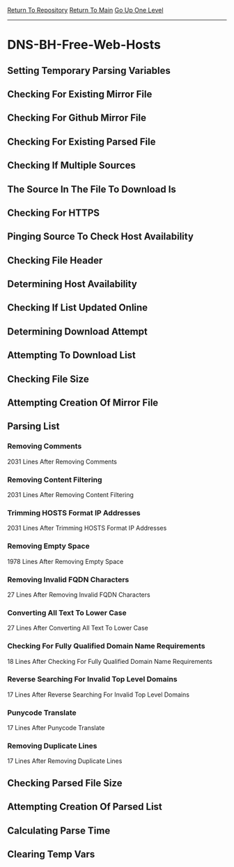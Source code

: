 [Return To Repository](https://github.com/deathbybandaid/piholeparser/)
[Return To Main](https://github.com/deathbybandaid/piholeparser/blob/master/RecentRunLogs/Mainlog.md)
[Go Up One Level](https://github.com/deathbybandaid/piholeparser/blob/master/RecentRunLogs/TopLevelScripts/30-Processing-External-Blacklists.md)
____________________________________
# DNS-BH-Free-Web-Hosts
## Setting Temporary Parsing Variables
## Checking For Existing Mirror File
## Checking For Github Mirror File
## Checking For Existing Parsed File
## Checking If Multiple Sources
## The Source In The File To Download Is
## Checking For HTTPS
## Pinging Source To Check Host Availability
## Checking File Header
## Determining Host Availability
## Checking If List Updated Online
## Determining Download Attempt
## Attempting To Download List
## Checking File Size
## Attempting Creation Of Mirror File
## Parsing List
### Removing Comments
2031 Lines After Removing Comments
### Removing Content Filtering
2031 Lines After Removing Content Filtering
### Trimming HOSTS Format IP Addresses
2031 Lines After Trimming HOSTS Format IP Addresses
### Removing Empty Space
1978 Lines After Removing Empty Space
### Removing Invalid FQDN Characters
27 Lines After Removing Invalid FQDN Characters
### Converting All Text To Lower Case
27 Lines After Converting All Text To Lower Case
### Checking For Fully Qualified Domain Name Requirements
18 Lines After Checking For Fully Qualified Domain Name Requirements
### Reverse Searching For Invalid Top Level Domains
17 Lines After Reverse Searching For Invalid Top Level Domains
### Punycode Translate
17 Lines After Punycode Translate
### Removing Duplicate Lines
17 Lines After Removing Duplicate Lines
## Checking Parsed File Size
## Attempting Creation Of Parsed List
## Calculating Parse Time
## Clearing Temp Vars
